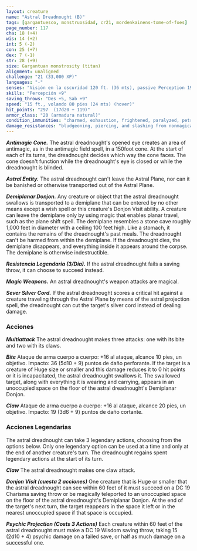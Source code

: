 ```yaml
---
layout: creature
name: "Astral Dreadnought (B)"
tags: [gargantuesco, monstruosidad, cr21, mordenkainens-tome-of-foes]
page_number: 117
cha: 18 (+4)
wis: 14 (+2)
int: 5 (-2)
con: 25 (+7)
dex: 7 (-1)
str: 28 (+9)
size: Gargantuan monstrosity (titan)
alignment: unaligned
challenge: "21 (33,000 XP)"
languages: "-"
senses: "Visión en la oscuridad 120 ft. (36 mts), passive Perception 19"
skills: "Percepción +9"
saving_throws: "Des +5, Sab +9"
speed: "15 ft., volando 80 pies (24 mts) (hover)"
hit_points: "297  (17d20 + 119)"
armor_class: "20 (armadura natural)"
condition_immunities: "charmed, exhaustion, frightened, paralyzed, petrified, poisoned, prone, stunned"
damage_resistances: "bludgeoning, piercing, and slashing from nonmagical attacks"
---
```


***Antimagic Cone.*** The astral dreadnought's opened eye creates an area of antimagic, as in the antimagic field spell, in a 150foot cone. At the start of each of its turns, the dreadnought decides which way the cone faces. The cone doesn't function while the dreadnought's eye is closed or while the dreadnought is blinded.

***Astral Entity.*** The astral dreadnought can't leave the Astral Plane, nor can it be banished or otherwise transported out of the Astral Plane.

***Demiplanar Donjon.*** Any creature or object that the astral dreadnought swallows is transported to a demiplane that can be entered by no other means except a wish spell or this creature's Donjon Visit ability. A creature can leave the demiplane only by using magic that enables planar travel, such as the plane shift spell. The demiplane resembles a stone cave roughly 1,000 feet in diameter with a ceiling 100 feet high. Like a stomach, it contains the remains of the dreadnought's past meals.
The dreadnought can't be harmed from within the demiplane. If the dreadnought dies, the demiplane disappears, and everything inside it appears around the corpse. The demiplane is otherwise indestructible.

***Resistencia Legendaria (3/Día).*** If the astral dreadnought fails a saving throw, it can choose to succeed instead.

***Magic Weapons.*** An astral dreadnought's weapon attacks are magical.

***Sever Silver Cord.*** If the astral dreadnought scores a critical hit against a creature traveling through the Astral Plane by means of the astral projection spell, the dreadnought can cut the target's silver cord instead of dealing damage.

### Acciones

***Multiattack*** The astral dreadnought makes three attacks: one with its bite and two with its claws.

***Bite*** Ataque de arma cuerpo a cuerpo: +16 al ataque, alcance 10 pies, un objetivo. Impacto: 36 (5d10 + 9) puntos de daño perforante. If the target is a creature of Huge size or smaller and this damage reduces it to 0 hit points or it is incapacitated, the astral dreadnought swallows it. The swallowed target, along with everything it is wearing and carrying, appears in an unoccupied space on the floor of the astral dreadnought's Demiplanar Donjon.

***Claw*** Ataque de arma cuerpo a cuerpo: +16 al ataque, alcance 20 pies, un objetivo. Impacto: 19 (3d6 + 9) puntos de daño cortante.

### Acciones Legendarias

The astral dreadnought can take 3 legendary actions, choosing from the options below. Only one legendary option can be used at a time and only at the end of another creature's turn. The dreadnought regains spent legendary actions at the start of its turn.

***Claw*** The astral dreadnought makes one claw attack.

***Donjon Visit (cuesta 2 acciones)*** One creature that is Huge or smaller that the astral dreadnought can see within 60 feet of it must succeed on a DC 19 Charisma saving throw or be magically teleported to an unoccupied space on the floor of the astral dreadnought's Demiplanar Donjon. At the end of the target's next turn, the target reappears in the space it left or in the nearest unoccupied space if that space is occupied.

***Psychic Projection (Costs 3 Actions)*** Each creature within 60 feet of the astral dreadnought must make a DC 19 Wisdom saving throw, taking 15 (2d10 + 4) psychic damage on a failed save, or half as much damage on a successful one.
